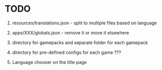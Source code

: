 # TODO

1. resources/translations.json - split to multiple files based on language

2. apps/XXX/globals.json - remove it or move it elsewhere

3. directory for gamepacks and separate folder for each gamepack

4. directory for pre-defined configs for each game ???

5. Language chooser on the title page
